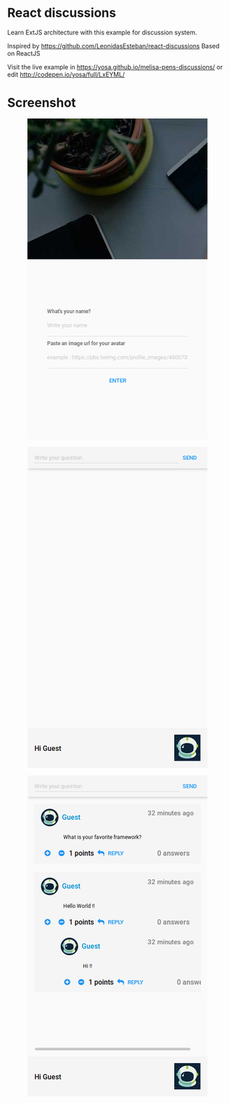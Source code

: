 # React discussions
Learn ExtJS architecture with this example for discussion system.

Inspired by https://github.com/LeonidasEsteban/react-discussions
Based on ReactJS

Visit the live example in https://yosa.github.io/melisa-pens-discussions/
or edit http://codepen.io/yosa/full/LxEYML/

# Screenshot

<p align="center">
    <img src="https://raw.githubusercontent.com/yosa/melisa-pens-discussions/master/screenshot/login.png">
</p>

<p align="center">
    <img src="https://raw.githubusercontent.com/yosa/melisa-pens-discussions/master/screenshot/loggedIn.png">
</p>

<p align="center">
    <img src="https://raw.githubusercontent.com/yosa/melisa-pens-discussions/master/screenshot/discussions2.png">
</p>